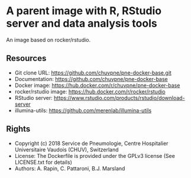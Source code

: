 A parent image with R, RStudio server and data analysis tools
=============================================================

An image based on rocker/rstudio.

## Resources

* Git clone URL: https://github.com/chuvpne/pne-docker-base.git
* Documentation: https://github.com/chuvpne/pne-docker-base
* Docker image: https://hub.docker.com/r/chuvpne/pne-docker-base
* rocker/rstudio image: https://hub.docker.com/r/rocker/rstudio
* RStudio server: https://www.rstudio.com/products/rstudio/download-server
* illumina-utils: https://github.com/merenlab/illumina-utils

## Rights

* Copyright (c) 2018 Service de Pneumologie, Centre Hospitalier Universitaire Vaudois (CHUV), Switzerland
* License: The Dockerfile is provided under the GPLv3 license (See LICENSE.txt for details)
* Authors: A. Rapin, C. Pattaroni, B.J. Marsland
